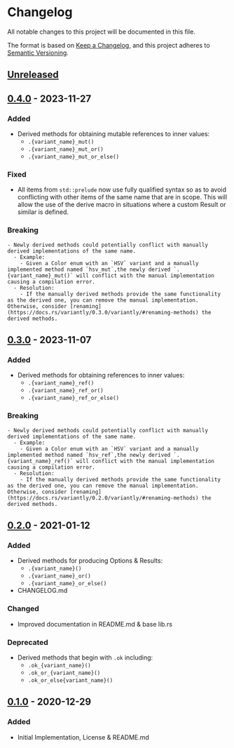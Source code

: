 # Changelog
All notable changes to this project will be documented in this file.

The format is based on [Keep a Changelog](https://keepachangelog.com/en/1.0.0/),
and this project adheres to [Semantic Versioning](https://semver.org/spec/v2.0.0.html).

## [Unreleased]

## [0.4.0] - 2023-11-27
### Added
 - Derived methods for obtaining mutable references to inner values:
    - `.{variant_name}_mut()`
    - `.{variant_name}_mut_or()`
    - `.{variant_name}_mut_or_else()`

### Fixed
  - All items from `std::prelude` now use fully qualified syntax so as to avoid conflicting with other items of the same name that are in scope. This will allow the use of the derive macro in situations where a custom Result or similar is defined.

### Breaking
    - Newly derived methods could potentially conflict with manually derived implementations of the same name.
      - Example:
        - Given a Color enum with an `HSV` variant and a manually implemented method named `hsv_mut`,the newly derived `.{variant_name}_mut()` will conflict with the manual implementation causing a compilation error.
      - Resolution:
        - If the manually derived methods provide the same functionality as the derived one, you can remove the manual implementation. Otherwise, consider [renaming](https://docs.rs/variantly/0.3.0/variantly/#renaming-methods) the derived methods.


## [0.3.0] - 2023-11-07
### Added
 - Derived methods for obtaining references to inner values:
    - `.{variant_name}_ref()`
    - `.{variant_name}_ref_or()`
    - `.{variant_name}_ref_or_else()`

### Breaking
    - Newly derived methods could potentially conflict with manually derived implementations of the same name.
      - Example:
        - Given a Color enum with an `HSV` variant and a manually implemented method named `hsv_ref`,the newly derived `.{variant_name}_ref()` will conflict with the manual implementation causing a compilation error.
      - Resolution:
        - If the manually derived methods provide the same functionality as the derived one, you can remove the manual implementation. Otherwise, consider [renaming](https://docs.rs/variantly/0.2.0/variantly/#renaming-methods) the derived methods.

## [0.2.0] - 2021-01-12
### Added
- Derived methods for producing Options & Results:
    - `.{variant_name}()`
    - `.{variant_name}_or()`
    - `.{variant_name}_or_else()`
- CHANGELOG.md
### Changed
- Improved documentation in README.md & base lib.rs
### Deprecated
- Derived methods that begin with `.ok` including:
    - `.ok_{variant_name}()`
    - `.ok_or_{variant_name}()`
    - `.ok_or_else{variant_name}()`

## [0.1.0] - 2020-12-29
### Added
- Initial Implementation, License & README.md

[Unreleased]: https://github.com/luker-os/variantly/compare/v0.4.0...HEAD
[0.4.0]: https://github.com/luker-os/variantly/compare/v0.3.0...v0.4.0
[0.3.0]: https://github.com/luker-os/variantly/compare/v0.2.0...v0.3.0
[0.2.0]: https://github.com/luker-os/variantly/compare/v0.1.0...v0.2.0
[0.1.0]: https://github.com/luker-os/variantly/releases/tag/v0.1.0